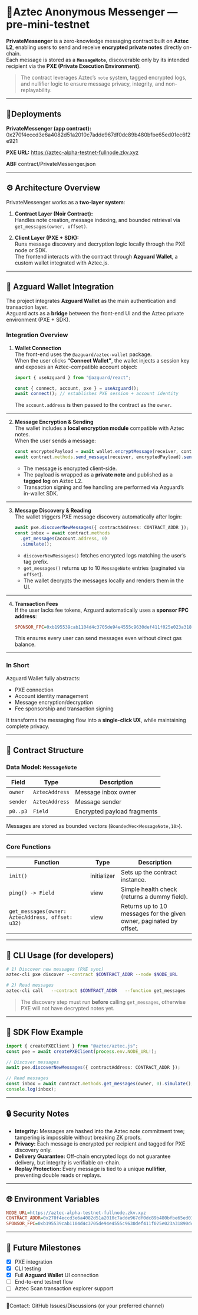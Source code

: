 # 🚀Aztec Anonymous Messenger — pre-mini-testnet

**PrivateMessenger** is a zero-knowledge messaging contract built on **Aztec L2**, enabling users to send and receive **encrypted private notes** directly on-chain.  
Each message is stored as a **`MessageNote`**, discoverable only by its intended recipient via the **PXE (Private Execution Environment)**.

> The contract leverages Aztec’s `note` system, tagged encrypted logs, and nullifier logic to ensure message privacy, integrity, and non-replayability.

---

## 🔗Deployments  

**PrivateMessenger (app contract):** 0x270f4eccd3e6a4082d51a2010c7adde967df0dc89b480bfbe65ed01ec6f2e921  

**PXE URL:** https://aztec-alpha-testnet-fullnode.zkv.xyz

**ABI:** contract/PrivateMessenger.json  

---

## ⚙️ Architecture Overview

PrivateMessenger works as a **two-layer system**:

1. **Contract Layer (Noir Contract):**  
   Handles note creation, message indexing, and bounded retrieval via `get_messages(owner, offset)`.

2. **Client Layer (PXE + SDK):**  
   Runs message discovery and decryption logic locally through the PXE node or SDK.  
   The frontend interacts with the contract through **Azguard Wallet**, a custom wallet integrated with Aztec.js.

---

## 🔐 Azguard Wallet Integration

The project integrates **Azguard Wallet** as the main authentication and transaction layer.  
Azguard acts as a **bridge** between the front-end UI and the Aztec private environment (PXE + SDK).  

### **Integration Overview**

1. **Wallet Connection**  
   The front-end uses the `@azguard/aztec-wallet` package.  
   When the user clicks **“Connect Wallet”**, the wallet injects a session key and exposes an Aztec-compatible account object:

   ```ts
   import { useAzguard } from "@azguard/react";

   const { connect, account, pxe } = useAzguard();
   await connect(); // establishes PXE session + account identity
   ```

   The `account.address` is then passed to the contract as the `owner`.

---

2. **Message Encryption & Sending**  
   The wallet includes a **local encryption module** compatible with Aztec notes.  
   When the user sends a message:

   ```ts
   const encryptedPayload = await wallet.encryptMessage(receiver, content);
   await contract.methods.send_message(receiver, encryptedPayload).send();
   ```

   - The message is encrypted client-side.  
   - The payload is wrapped as a **private note** and published as a **tagged log** on Aztec L2.  
   - Transaction signing and fee handling are performed via Azguard’s in-wallet SDK.

---

3. **Message Discovery & Reading**  
   The wallet triggers PXE message discovery automatically after login:

   ```ts
   await pxe.discoverNewMessages({ contractAddress: CONTRACT_ADDR });
   const inbox = await contract.methods
     .get_messages(account.address, 0)
     .simulate();
   ```

   - `discoverNewMessages()` fetches encrypted logs matching the user’s tag prefix.  
   - `get_messages()` returns up to 10 `MessageNote` entries (paginated via `offset`).  
   - The wallet decrypts the messages locally and renders them in the UI.

---

4. **Transaction Fees**  
   If the user lacks fee tokens, Azguard automatically uses a **sponsor FPC address**:

   ```ini
   SPONSOR_FPC=0xb195539cab1104d4c3705de94e4555c9630def411f025e023a31890dc56f8f2
   ```

   This ensures every user can send messages even without direct gas balance.

---

### **In Short**

Azguard Wallet fully abstracts:
- PXE connection  
- Account identity management  
- Message encryption/decryption  
- Fee sponsorship and transaction signing  

It transforms the messaging flow into a **single-click UX**, while maintaining complete privacy.

---

## 🧱 Contract Structure

### **Data Model: `MessageNote`**
| Field | Type | Description |
|-------|------|-------------|
| `owner` | `AztecAddress` | Message inbox owner |
| `sender` | `AztecAddress` | Message sender |
| `p0..p3` | `Field` | Encrypted payload fragments |

Messages are stored as bounded vectors (`BoundedVec<MessageNote,10>`).  

---

### **Core Functions**

| Function | Type | Description |
|-----------|------|-------------|
| `init()` | initializer | Sets up the contract instance. |
| `ping() -> Field` | view | Simple health check (returns a dummy field). |
| `get_messages(owner: AztecAddress, offset: u32)` | view | Returns up to 10 messages for the given owner, paginated by offset. |

---

## 🧩 CLI Usage (for developers)

```bash
# 1) Discover new messages (PXE sync)
aztec-cli pxe discover --contract $CONTRACT_ADDR --node $NODE_URL

# 2) Read messages
aztec-cli call   --contract $CONTRACT_ADDR   --function get_messages   --args <OWNER_AZTEC_ADDRESS> 0   --node $NODE_URL
```

> The discovery step must run **before** calling `get_messages`, otherwise PXE will not have decrypted notes yet.

---

## 🧠 SDK Flow Example

```ts
import { createPXEClient } from "@aztec/aztec.js";
const pxe = await createPXEClient(process.env.NODE_URL!);

// Discover messages
await pxe.discoverNewMessages({ contractAddress: CONTRACT_ADDR });

// Read messages
const inbox = await contract.methods.get_messages(owner, 0).simulate();
console.log(inbox);
```

---

## 🔒 Security Notes

- **Integrity:** Messages are hashed into the Aztec note commitment tree; tampering is impossible without breaking ZK proofs.  
- **Privacy:** Each message is encrypted per recipient and tagged for PXE discovery only.  
- **Delivery Guarantee:** Off-chain encrypted logs do not guarantee delivery, but integrity is verifiable on-chain.  
- **Replay Protection:** Every message is tied to a unique **nullifier**, preventing double reads or replays.  

---

## 🌐 Environment Variables

```ini
NODE_URL=https://aztec-alpha-testnet-fullnode.zkv.xyz
CONTRACT_ADDR=0x270f4eccd3e6a4082d51a2010c7adde967df0dc89b480bfbe65ed01ec6f2e921
SPONSOR_FPC=0xb195539cab1104d4c3705de94e4555c9630def411f025e023a31890dc56f8f2
```

---

## 🧩 Future Milestones

- [x] PXE integration  
- [x] CLI testing  
- [x] Full **Azguard Wallet** UI connection  
- [ ] End-to-end testnet flow  
- [ ] Aztec Scan transaction explorer support  

---

📜Contact: GitHub Issues/Discussions (or your preferred channel)
